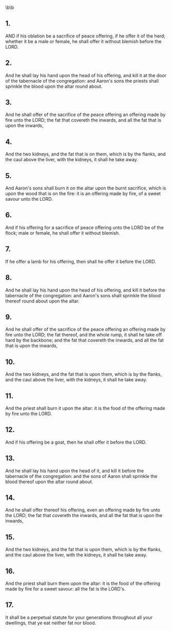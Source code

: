 \b\b
## 1.
AND if his oblation be a sacrifice of peace offering, if he offer it of the herd; whether it be a male or female, he shall offer it without blemish before the LORD.
## 2.
And he shall lay his hand upon the head of his offering, and kill it at the door of the tabernacle of the congregation: and Aaron's sons the priests shall sprinkle the blood upon the altar round about.
## 3.
And he shall offer of the sacrifice of the peace offering an offering made by fire unto the LORD; the fat that covereth the inwards, and all the fat that is upon the inwards,
## 4.
And the two kidneys, and the fat that is on them, which is by the flanks, and the caul above the liver, with the kidneys, it shall he take away.
## 5.
And Aaron's sons shall burn it on the altar upon the burnt sacrifice, which is upon the wood that is on the fire: it is an offering made by fire, of a sweet savour unto the LORD.
## 6.
And if his offering for a sacrifice of peace offering unto the LORD be of the flock; male or female, he shall offer it without blemish.
## 7.
If he offer a lamb for his offering, then shall he offer it before the LORD.
## 8.
And he shall lay his hand upon the head of his offering, and kill it before the tabernacle of the congregation: and Aaron's sons shall sprinkle the blood thereof round about upon the altar.
## 9.
And he shall offer of the sacrifice of the peace offering an offering made by fire unto the LORD; the fat thereof, and the whole rump, it shall he take off hard by the backbone; and the fat that covereth the inwards, and all the fat that is upon the inwards,
## 10.
And the two kidneys, and the fat that is upon them, which is by the flanks, and the caul above the liver, with the kidneys, it shall he take away.
## 11.
And the priest shall burn it upon the altar: it is the food of the offering made by fire unto the LORD.
## 12.
And if his offering be a goat, then he shall offer it before the LORD.
## 13.
And he shall lay his hand upon the head of it, and kill it before the tabernacle of the congregation: and the sons of Aaron shall sprinkle the blood thereof upon the altar round about.
## 14.
And he shall offer thereof his offering, even an offering made by fire unto the LORD; the fat that covereth the inwards, and all the fat that is upon the inwards,
## 15.
And the two kidneys, and the fat that is upon them, which is by the flanks, and the caul above the liver, with the kidneys, it shall he take away.
## 16.
And the priest shall burn them upon the altar: it is the food of the offering made by fire for a sweet savour: all the fat is the LORD's.
## 17.
It shall be a perpetual statute for your generations throughout all your dwellings, that ye eat neither fat nor blood.
